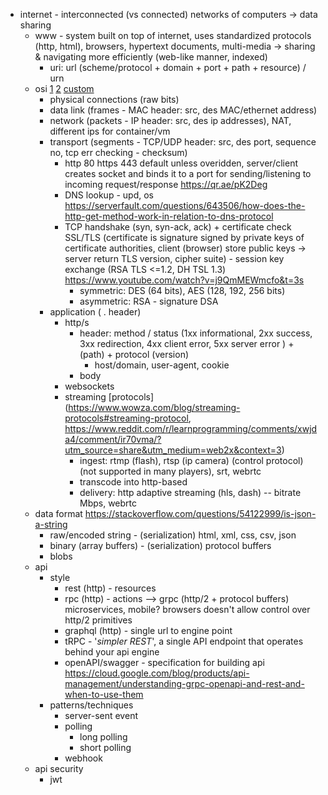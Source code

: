 - internet - interconnected (vs connected) networks of computers -> data sharing
	- www - system built on top of internet, uses standardized protocols (http, html), browsers, hypertext documents, multi-media -> sharing & navigating more efficiently (web-like manner, indexed)
		- uri: url (scheme/protocol + domain + port + path + resource) / urn
	- osi [1](https://www.youtube.com/watch?v=0y6FtKsg6J4) [2](https://stackoverflow.com/questions/41986458/osi-layers-explained) [custom](https://www.quora.com/Is-it-mandatory-to-use-a-protocol-TCP-UDP-etc-to-send-data-from-one-PC-to-another-Is-it-possible-to-transmit-data-between-programs-over-the-Internet-without-following-any-protocol-but-your-own-If-yes-how)
		- physical connections (raw bits)
		- data link (frames - MAC header: src, des MAC/ethernet address)
		- network (packets - IP header: src, des ip addresses), NAT, different ips for container/vm
		- transport (segments - TCP/UDP header: src, des port, sequence no, tcp err checking - checksum)
			- http 80 https 443 default unless overidden, server/client creates socket and binds it to a port for sending/listening to incoming request/response https://qr.ae/pK2Deg
			- DNS lookup - upd, os https://serverfault.com/questions/643506/how-does-the-http-get-method-work-in-relation-to-dns-protocol
			- TCP handshake (syn, syn-ack, ack) + certificate check SSL/TLS (certificate is signature signed by private keys of certificate authorities, client (browser) store public keys -> server return TLS version, cipher suite) - session key exchange (RSA TLS <=1.2, DH  TSL 1.3) https://www.youtube.com/watch?v=j9QmMEWmcfo&t=3s
				- symmetric: DES (64 bits), AES (128, 192, 256 bits)
				- asymmetric: RSA - signature DSA
		- application ( . header)
			- http/s 
				- header: method / status (1xx informational, 2xx success, 3xx redirection, 4xx client error, 5xx server error ) + (path) +  protocol (version)
					- host/domain, user-agent, cookie
				- body
			- websockets
			- streaming [protocols](https://www.wowza.com/blog/streaming-protocols#streaming-protocol, https://www.reddit.com/r/learnprogramming/comments/xwjda4/comment/ir70vma/?utm_source=share&utm_medium=web2x&context=3)
				- ingest: rtmp (flash), rtsp (ip camera) (control protocol) (not supported in many players), srt, webrtc
				- transcode into http-based
				- delivery: http adaptive streaming (hls, dash) -- bitrate Mbps, webrtc
	- data format https://stackoverflow.com/questions/54122999/is-json-a-string
		- raw/encoded string - (serialization) html, xml, css, csv, json 
		- binary (array buffers) - (serialization) protocol buffers
		- blobs
	- api 
		- style
			- rest (http) - resources
			- rpc (http) - actions --> grpc (http/2 + protocol buffers) microservices, mobile? browsers doesn't allow control over http/2 primitives
			- graphql (http) - single url to engine point
			- tRPC - '*simpler REST*', a single API endpoint that operates behind your api engine
			- openAPI/swagger - specification for building api https://cloud.google.com/blog/products/api-management/understanding-grpc-openapi-and-rest-and-when-to-use-them
		- patterns/techniques
			- server-sent event
			- polling
				- long polling
				- short polling
			- webhook
	- api security
		- jwt